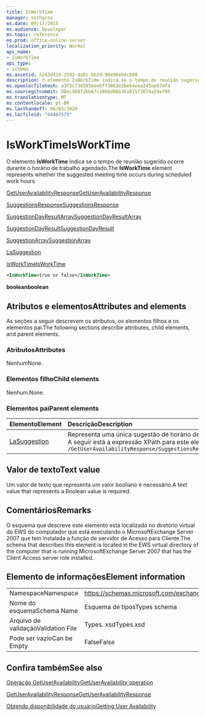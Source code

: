 ```yaml
---
title: IsWorkTime
manager: sethgros
ms.date: 09/17/2015
ms.audience: Developer
ms.topic: reference
ms.prod: office-online-server
localization_priority: Normal
api_name:
- IsWorkTime
api_type:
- schema
ms.assetid: 5243dd19-3593-4a81-bb2d-90496e04cb98
description: O elemento IsWorkTime indica se o tempo de reunião sugerido ocorre durante o horário de trabalho agendado.
ms.openlocfilehash: a3f3c73d585bee6f73863e2be64eea245be674f4
ms.sourcegitcommit: 88ec988f2bb67c1866d06b361615f3674a24e795
ms.translationtype: MT
ms.contentlocale: pt-BR
ms.lasthandoff: 06/03/2020
ms.locfileid: "44467575"
---
```

# <a name="isworktime"></a><span data-ttu-id="78a1b-103">IsWorkTime</span><span class="sxs-lookup"><span data-stu-id="78a1b-103">IsWorkTime</span></span>

<span data-ttu-id="78a1b-104">O elemento **IsWorkTime** indica se o tempo de reunião sugerido ocorre durante o horário de trabalho agendado.</span><span class="sxs-lookup"><span data-stu-id="78a1b-104">The **IsWorkTime** element represents whether the suggested meeting time occurs during scheduled work hours.</span></span> 
  
[<span data-ttu-id="78a1b-105">GetUserAvailabilityResponse</span><span class="sxs-lookup"><span data-stu-id="78a1b-105">GetUserAvailabilityResponse</span></span>](getuseravailabilityresponse.md)
  
[<span data-ttu-id="78a1b-106">SuggestionsResponse</span><span class="sxs-lookup"><span data-stu-id="78a1b-106">SuggestionsResponse</span></span>](suggestionsresponse.md)
  
[<span data-ttu-id="78a1b-107">SuggestionDayResultArray</span><span class="sxs-lookup"><span data-stu-id="78a1b-107">SuggestionDayResultArray</span></span>](suggestiondayresultarray.md)
  
[<span data-ttu-id="78a1b-108">SuggestionDayResult</span><span class="sxs-lookup"><span data-stu-id="78a1b-108">SuggestionDayResult</span></span>](suggestiondayresult.md)
  
[<span data-ttu-id="78a1b-109">SuggestionArray</span><span class="sxs-lookup"><span data-stu-id="78a1b-109">SuggestionArray</span></span>](suggestionarray.md)
  
[<span data-ttu-id="78a1b-110">La</span><span class="sxs-lookup"><span data-stu-id="78a1b-110">Suggestion</span></span>](suggestion.md)
  
[<span data-ttu-id="78a1b-111">IsWorkTime</span><span class="sxs-lookup"><span data-stu-id="78a1b-111">IsWorkTime</span></span>](isworktime.md)
  
```xml
<IsWorkTime>true or false</IsWorkTime>
```

 <span data-ttu-id="78a1b-112">**boolean**</span><span class="sxs-lookup"><span data-stu-id="78a1b-112">**boolean**</span></span>
## <a name="attributes-and-elements"></a><span data-ttu-id="78a1b-113">Atributos e elementos</span><span class="sxs-lookup"><span data-stu-id="78a1b-113">Attributes and elements</span></span>

<span data-ttu-id="78a1b-114">As seções a seguir descrevem os atributos, os elementos filhos e os elementos pai.</span><span class="sxs-lookup"><span data-stu-id="78a1b-114">The following sections describe attributes, child elements, and parent elements.</span></span>
  
### <a name="attributes"></a><span data-ttu-id="78a1b-115">Atributos</span><span class="sxs-lookup"><span data-stu-id="78a1b-115">Attributes</span></span>

<span data-ttu-id="78a1b-116">Nenhum</span><span class="sxs-lookup"><span data-stu-id="78a1b-116">None.</span></span>
  
### <a name="child-elements"></a><span data-ttu-id="78a1b-117">Elementos filho</span><span class="sxs-lookup"><span data-stu-id="78a1b-117">Child elements</span></span>

<span data-ttu-id="78a1b-118">Nenhum.</span><span class="sxs-lookup"><span data-stu-id="78a1b-118">None.</span></span>
  
### <a name="parent-elements"></a><span data-ttu-id="78a1b-119">Elementos pai</span><span class="sxs-lookup"><span data-stu-id="78a1b-119">Parent elements</span></span>

|<span data-ttu-id="78a1b-120">**Elemento**</span><span class="sxs-lookup"><span data-stu-id="78a1b-120">**Element**</span></span>|<span data-ttu-id="78a1b-121">**Descrição**</span><span class="sxs-lookup"><span data-stu-id="78a1b-121">**Description**</span></span>|
|:-----|:-----|
|[<span data-ttu-id="78a1b-122">La</span><span class="sxs-lookup"><span data-stu-id="78a1b-122">Suggestion</span></span>](suggestion.md) <br/> |<span data-ttu-id="78a1b-123">Representa uma única sugestão de horário de reunião.</span><span class="sxs-lookup"><span data-stu-id="78a1b-123">Represents a single meeting time suggestion.</span></span>  <br/> <span data-ttu-id="78a1b-124">A seguir está a expressão XPath para este elemento:</span><span class="sxs-lookup"><span data-stu-id="78a1b-124">The following is the XPath expression to this element:</span></span>  <br/>  `/GetUserAvailabilityResponse/SuggestionsResponse/SuggestionDayResultArray/SuggestionDayResult[i]/SuggestionArray/Suggestion[i]` <br/> |
   
## <a name="text-value"></a><span data-ttu-id="78a1b-125">Valor de texto</span><span class="sxs-lookup"><span data-stu-id="78a1b-125">Text value</span></span>

<span data-ttu-id="78a1b-126">Um valor de texto que representa um valor booliano é necessário.</span><span class="sxs-lookup"><span data-stu-id="78a1b-126">A text value that represents a Boolean value is required.</span></span>
  
## <a name="remarks"></a><span data-ttu-id="78a1b-127">Comentários</span><span class="sxs-lookup"><span data-stu-id="78a1b-127">Remarks</span></span>

<span data-ttu-id="78a1b-128">O esquema que descreve este elemento está localizado no diretório virtual do EWS do computador que está executando o MicrosoftExchange Server 2007 que tem instalada a função de servidor de Acesso para Cliente.</span><span class="sxs-lookup"><span data-stu-id="78a1b-128">The schema that describes this element is located in the EWS virtual directory of the computer that is running MicrosoftExchange Server 2007 that has the Client Access server role installed.</span></span>
  
## <a name="element-information"></a><span data-ttu-id="78a1b-129">Elemento de informações</span><span class="sxs-lookup"><span data-stu-id="78a1b-129">Element information</span></span>

|||
|:-----|:-----|
|<span data-ttu-id="78a1b-130">Namespace</span><span class="sxs-lookup"><span data-stu-id="78a1b-130">Namespace</span></span>  <br/> |https://schemas.microsoft.com/exchange/services/2006/types  <br/> |
|<span data-ttu-id="78a1b-131">Nome do esquema</span><span class="sxs-lookup"><span data-stu-id="78a1b-131">Schema Name</span></span>  <br/> |<span data-ttu-id="78a1b-132">Esquema de tipos</span><span class="sxs-lookup"><span data-stu-id="78a1b-132">Types schema</span></span>  <br/> |
|<span data-ttu-id="78a1b-133">Arquivo de validação</span><span class="sxs-lookup"><span data-stu-id="78a1b-133">Validation File</span></span>  <br/> |<span data-ttu-id="78a1b-134">Types. xsd</span><span class="sxs-lookup"><span data-stu-id="78a1b-134">Types.xsd</span></span>  <br/> |
|<span data-ttu-id="78a1b-135">Pode ser vazio</span><span class="sxs-lookup"><span data-stu-id="78a1b-135">Can be Empty</span></span>  <br/> |<span data-ttu-id="78a1b-136">False</span><span class="sxs-lookup"><span data-stu-id="78a1b-136">False</span></span>  <br/> |
   
## <a name="see-also"></a><span data-ttu-id="78a1b-137">Confira também</span><span class="sxs-lookup"><span data-stu-id="78a1b-137">See also</span></span>



[<span data-ttu-id="78a1b-138">Operação GetUserAvailability</span><span class="sxs-lookup"><span data-stu-id="78a1b-138">GetUserAvailability operation</span></span>](getuseravailability-operation.md)
  
[<span data-ttu-id="78a1b-139">GetUserAvailabilityResponse</span><span class="sxs-lookup"><span data-stu-id="78a1b-139">GetUserAvailabilityResponse</span></span>](getuseravailabilityresponse.md)


[<span data-ttu-id="78a1b-140">Obtendo disponibilidade do usuário</span><span class="sxs-lookup"><span data-stu-id="78a1b-140">Getting User Availability</span></span>](https://msdn.microsoft.com/library/d4133fcb-9b0f-4e6b-aadf-a389da83516a%28Office.15%29.aspx)

